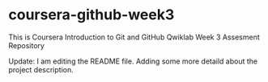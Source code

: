 # coursera-github-week3
This is Coursera Introduction to Git and GitHub Qwiklab Week 3 Assesment Repository

Update:
I am editing the README file. Adding some more detaild about the project description.
